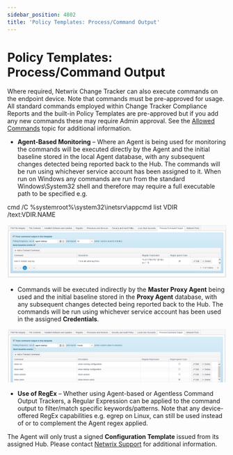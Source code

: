 ```yaml
---
sidebar_position: 4802
title: 'Policy Templates: Process/Command Output'
---
```


# Policy Templates: Process/Command Output

Where required, Netwrix Change Tracker can also execute commands on the endpoint device. Note that commands must be pre-approved for usage. All standard commands employed within Change Tracker Compliance Reports and the built-in Policy Templates are pre-approved but if you add any new commands these may require Admin approval. See the [Allowed Commands](../AllowedCommands "Allowed Commands") topic for additional information.

* **Agent-Based Monitoring** – Where an Agent is being used for monitoring the commands will be executed directly by the Agent and the initial baseline stored in the local Agent database, with any subsequent changes detected being reported back to the Hub. The commands will be run using whichever service account has been assigned to it. When run on Windows any commands are run from the standard Windows\System32 shell and therefore may require a full executable path to be specified e.g.

cmd /C %systemroot%\system32\inetsrv\appcmd list VDIR /text:VDIR.NAME

![ProcessCommandOutput](../../../../../../../static/images/ChangeTracker_8.1/Content/Resources/Images/ChangeTracker/ProcessCommandOutput.png "ProcessCommandOutput")

* Commands will be executed indirectly by the **Master Proxy Agent** being used and the initial baseline stored in the **Proxy Agent** database, with any subsequent changes detected being reported back to the Hub. The commands will be run using whichever service account has been used in the assigned **Credentials**.

![ProcessCommandOutputCredentials](../../../../../../../static/images/ChangeTracker_8.1/Content/Resources/Images/ChangeTracker/ProcessCommandOutputCredentials.png "ProcessCommandOutputCredentials")

* **Use of RegEx** – Whether using Agent-based or Agentless Command Output Trackers, a Regular Expression can be applied to the command output to filter/match specific keywords/patterns. Note that any device-offered RegEx capabilities e.g. egrep on Linux, can still be used instead of or to complement the Agent regex applied.

The Agent will only trust a signed **Configuration Template** issued from its assigned Hub. Please contact [Netwrix Support](https://www.netwrix.com/support.html "Netwrix Support") for additional information.